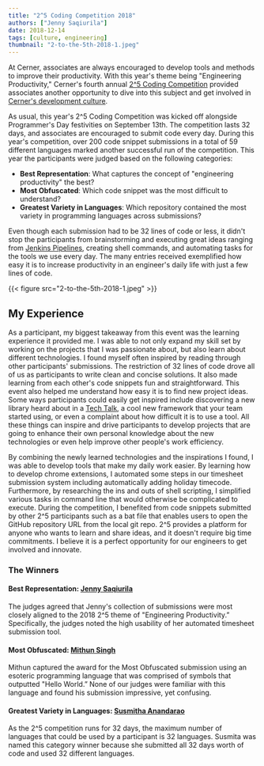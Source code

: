 ```yaml
---
title: "2^5 Coding Competition 2018"
authors: ["Jenny Saqiurila"]
date: 2018-12-14
tags: [culture, engineering]
thumbnail: "2-to-the-5th-2018-1.jpeg"
---
```


At Cerner, associates are always encouraged to develop tools and methods to improve their productivity. With this year's theme being "Engineering Productivity," Cerner's fourth annual [2^5 Coding Competition](https://engineering.cerner.com/blog/2-to-the-5th-coding-competition-2017/) provided associates another opportunity to dive into this subject and get involved in [Cerner's development culture](https://engineering.cerner.com/culture/).

As usual, this year's 2^5 Coding Competition was kicked off alongside Programmer's Day festivities on September 13th. The competition lasts 32 days, and associates are encouraged to submit code every day. During this year's competition, over 200 code snippet submissions in a total of 59 different languages marked another successful run of the competition. This year the participants were judged based on the following categories:

* **Best Representation**: What captures the concept of "engineering productivity" the best?
* **Most Obfuscated**: Which code snippet was the most difficult to understand?
* **Greatest Variety in Languages**: Which repository contained the most variety in programming languages across submissions?

Even though each submission had to be 32 lines of code or less, it didn't stop the participants from brainstorming and executing great ideas ranging from [Jenkins Pipelines](https://jenkins.io/doc/book/pipeline/), creating shell commands, and automating tasks for the tools we use every day. The many entries received exemplified how easy it is to increase productivity in an engineer's daily life with just a few lines of code.

{{< figure src="2-to-the-5th-2018-1.jpeg" >}}

## My Experience

As a participant, my biggest takeaway from this event was the learning experience it provided me. I was able to not only expand my skill set by working on the projects that I was passionate about, but also learn about different technologies. I found myself often inspired by reading through other participants' submissions. The restriction of 32 lines of code drove all of us as participants to write clean and concise solutions. It also made learning from each other's code snippets fun and straightforward. This event also helped me understand how easy it is to find new project ideas. Some ways participants could easily get inspired include discovering a new library heard about in a [Tech Talk](https://www.youtube.com/user/CernerEng), a cool new framework that your team started using, or even a complaint about how difficult it is to use a tool. All these things can inspire and drive participants to develop projects that are going to enhance their own personal knowledge about the new technologies or even help improve other people's work efficiency.

By combining the newly learned technologies and the inspirations I found, I was able to develop tools that make my daily work easier. By learning how to develop chrome extensions, I automated some steps in our timesheet submission system including automatically adding holiday timecode. Furthermore, by researching the ins and outs of shell scripting, I simplified various tasks in command line that would otherwise be complicated to execute. During the competition, I benefited from code snippets submitted by other 2^5 participants such as a bat file that enables users to open the GitHub repository URL from the local git repo. 2^5 provides a platform for anyone who wants to learn and share ideas, and it doesn't require big time commitments. I believe it is a perfect opportunity for our engineers to get involved and innovate.

### The Winners

#### Best Representation: [Jenny Saqiurila](https://github.com/saqiurila)

The judges agreed that Jenny's collection of submissions were most closely aligned to the 2018 2^5 theme of "Engineering Productivity.” Specifically, the judges noted the high usability of her automated timesheet submission tool.

#### Most Obfuscated: [Mithun Singh](https://github.com/mithuns)

Mithun captured the award for the Most Obfuscated submission using an esoteric programming language that was comprised of symbols that outputted "Hello World.” None of our judges were familiar with this language and found his submission impressive, yet confusing.

#### Greatest Variety in Languages: [Susmitha Anandarao](https://github.com/susmitha-anandarao)

As the 2^5 competition runs for 32 days, the maximum number of languages that could be used by a participant is 32 languages. Susmita was named this category winner because she submitted all 32 days worth of code and used 32 different languages.
